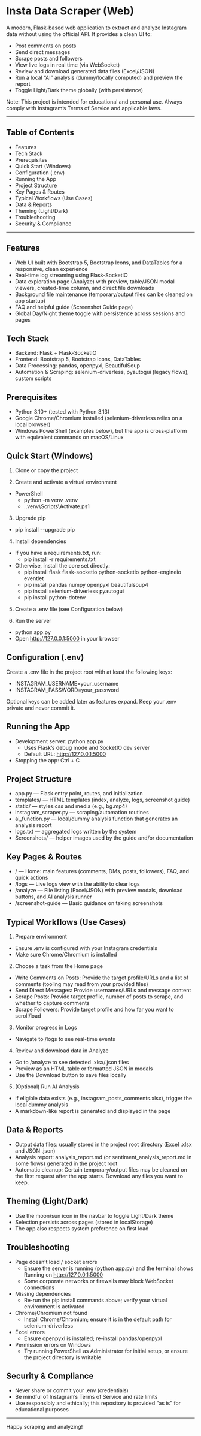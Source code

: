 # Insta Data Scraper (Web)

A modern, Flask-based web application to extract and analyze Instagram data without using the official API. It provides a clean UI to:

- Post comments on posts
- Send direct messages
- Scrape posts and followers
- View live logs in real time (via WebSocket)
- Review and download generated data files (Excel/JSON)
- Run a local “AI” analysis (dummy/locally computed) and preview the report
- Toggle Light/Dark theme globally (with persistence)

Note: This project is intended for educational and personal use. Always comply with Instagram’s Terms of Service and applicable laws.

---

## Table of Contents
- Features
- Tech Stack
- Prerequisites
- Quick Start (Windows)
- Configuration (.env)
- Running the App
- Project Structure
- Key Pages & Routes
- Typical Workflows (Use Cases)
- Data & Reports
- Theming (Light/Dark)
- Troubleshooting
- Security & Compliance

---

## Features
- Web UI built with Bootstrap 5, Bootstrap Icons, and DataTables for a responsive, clean experience
- Real-time log streaming using Flask-SocketIO
- Data exploration page (Analyze) with preview, table/JSON modal viewers, created-time column, and direct file downloads
- Background file maintenance (temporary/output files can be cleaned on app startup)
- FAQ and helpful guide (Screenshot Guide page)
- Global Day/Night theme toggle with persistence across sessions and pages

## Tech Stack
- Backend: Flask + Flask-SocketIO
- Frontend: Bootstrap 5, Bootstrap Icons, DataTables
- Data Processing: pandas, openpyxl, BeautifulSoup
- Automation & Scraping: selenium-driverless, pyautogui (legacy flows), custom scripts

## Prerequisites
- Python 3.10+ (tested with Python 3.13)
- Google Chrome/Chromium installed (selenium-driverless relies on a local browser)
- Windows PowerShell (examples below), but the app is cross-platform with equivalent commands on macOS/Linux

## Quick Start (Windows)
1) Clone or copy the project

2) Create and activate a virtual environment
- PowerShell
  - python -m venv .venv
  - .\.venv\Scripts\Activate.ps1

3) Upgrade pip
- pip install --upgrade pip

4) Install dependencies
- If you have a requirements.txt, run:
  - pip install -r requirements.txt
- Otherwise, install the core set directly:
  - pip install flask flask-socketio python-socketio python-engineio eventlet
  - pip install pandas numpy openpyxl beautifulsoup4
  - pip install selenium-driverless pyautogui
  - pip install python-dotenv

5) Create a .env file (see Configuration below)

6) Run the server
- python app.py
- Open http://127.0.0.1:5000 in your browser

## Configuration (.env)
Create a .env file in the project root with at least the following keys:

- INSTAGRAM_USERNAME=your_username
- INSTAGRAM_PASSWORD=your_password

Optional keys can be added later as features expand. Keep your .env private and never commit it.

## Running the App
- Development server: python app.py
  - Uses Flask’s debug mode and SocketIO dev server
  - Default URL: http://127.0.0.1:5000
- Stopping the app: Ctrl + C

## Project Structure
- app.py — Flask entry point, routes, and initialization
- templates/ — HTML templates (index, analyze, logs, screenshot guide)
- static/ — styles.css and media (e.g., bg.mp4)
- instagram_scraper.py — scraping/automation routines
- ai_function.py — local/dummy analysis function that generates an analysis report
- logs.txt — aggregated logs written by the system
- Screenshots/ — helper images used by the guide and/or documentation

## Key Pages & Routes
- / — Home: main features (comments, DMs, posts, followers), FAQ, and quick actions
- /logs — Live logs view with the ability to clear logs
- /analyze — File listing (Excel/JSON) with preview modals, download buttons, and AI analysis runner
- /screenshot-guide — Basic guidance on taking screenshots

## Typical Workflows (Use Cases)
1) Prepare environment
- Ensure .env is configured with your Instagram credentials
- Make sure Chrome/Chromium is installed

2) Choose a task from the Home page
- Write Comments on Posts: Provide the target profile/URLs and a list of comments (tooling may read from your provided files)
- Send Direct Messages: Provide usernames/URLs and message content
- Scrape Posts: Provide target profile, number of posts to scrape, and whether to capture comments
- Scrape Followers: Provide target profile and how far you want to scroll/load

3) Monitor progress in Logs
- Navigate to /logs to see real-time events

4) Review and download data in Analyze
- Go to /analyze to see detected .xlsx/.json files
- Preview as an HTML table or formatted JSON in modals
- Use the Download button to save files locally

5) (Optional) Run AI Analysis
- If eligible data exists (e.g., instagram_posts_comments.xlsx), trigger the local dummy analysis
- A markdown-like report is generated and displayed in the page

## Data & Reports
- Output data files: usually stored in the project root directory (Excel .xlsx and JSON .json)
- Analysis report: analysis_report.md (or sentiment_analysis_report.md in some flows) generated in the project root
- Automatic cleanup: Certain temporary/output files may be cleaned on the first request after the app starts. Download any files you want to keep.

## Theming (Light/Dark)
- Use the moon/sun icon in the navbar to toggle Light/Dark theme
- Selection persists across pages (stored in localStorage)
- The app also respects system preference on first load

## Troubleshooting
- Page doesn’t load / socket errors
  - Ensure the server is running (python app.py) and the terminal shows Running on http://127.0.0.1:5000
  - Some corporate networks or firewalls may block WebSocket connections
- Missing dependencies
  - Re-run the pip install commands above; verify your virtual environment is activated
- Chrome/Chromium not found
  - Install Chrome/Chromium; ensure it is in the default path for selenium-driverless
- Excel errors
  - Ensure openpyxl is installed; re-install pandas/openpyxl
- Permission errors on Windows
  - Try running PowerShell as Administrator for initial setup, or ensure the project directory is writable

## Security & Compliance
- Never share or commit your .env (credentials)
- Be mindful of Instagram’s Terms of Service and rate limits
- Use responsibly and ethically; this repository is provided “as is” for educational purposes

---

Happy scraping and analyzing!